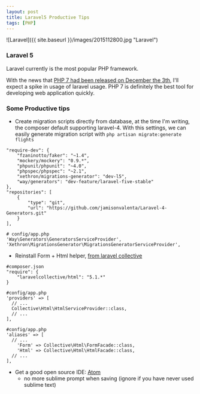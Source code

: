 ```yaml
---
layout: post
title: Laravel5 Productive Tips
tags: [PHP]
---
```


![Laravel]({{ site.baseurl }}/images/2015112800.jpg "Laravel")

### Laravel 5
Laravel currently is the most popular PHP framework.

With the news that [PHP 7 had been released on December the 3th](https://twitter.com/official_php/status/672511111896432640), I'll expect a spike in usage of laravel usage. PHP 7 is definitely the best tool for developing web application quickly.

### Some Productive tips

- Create migration scripts directly from database, at the time I'm writing, the composer default supporting laravel-4. With this settings, we can easily generate migration script with `php artisan migrate:generate flights`

~~~ 
"require-dev": {
    "fzaninotto/faker": "~1.4",
    "mockery/mockery": "0.9.*",
    "phpunit/phpunit": "~4.0",
    "phpspec/phpspec": "~2.1",
    "xethron/migrations-generator": "dev-l5",
    "way/generators": "dev-feature/laravel-five-stable"
},
"repositories": [
    {
        "type": "git",
        "url": "https://github.com/jamisonvalenta/Laravel-4-Generators.git"
    }
],

# config/app.php
'Way\Generators\GeneratorsServiceProvider',
'Xethron\MigrationsGenerator\MigrationsGeneratorServiceProvider',
~~~ 

- Reinstall Form + Html helper, [from laravel collective](https://laravelcollective.com/docs/5.1/html)

~~~ 
#composer.json
"require": {
    "laravelcollective/html": "5.1.*"
}

#config/app.php
'providers' => [
  // ...
  Collective\Html\HtmlServiceProvider::class,
  // ...
],

#config/app.php
'aliases' => [
  // ...
    'Form' => Collective\Html\FormFacade::class,
    'Html' => Collective\Html\HtmlFacade::class,
  // ...
],
~~~ 

- Get a good open source IDE: [Atom](https://atom.io/)
  - no more sublime prompt when saving (ignore if you have never used sublime text)
